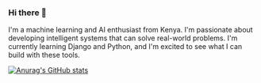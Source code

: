 ### Hi there 👋

I'm a machine learning and AI enthusiast from Kenya. I'm passionate about developing intelligent systems that can solve real-world problems. I'm currently learning Django and Python, and I'm excited to see what I can build with these tools.

[![Anurag's GitHub stats](https://github-readme-stats.vercel.app/api?username=lone971)](https://github.com/anuraghazra/github-readme-stats)
